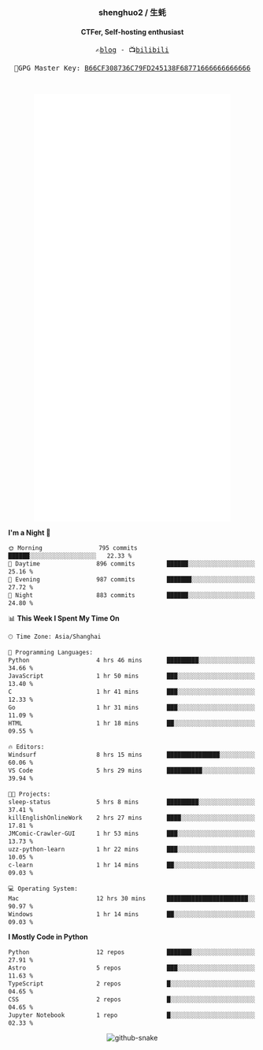 <h3 align="center"> shenghuo2 / 生蚝 </h3>
<h4 align="center" >CTFer, Self-hosting enthusiast</h3>


<p align="center">
  <samp>
    ✍️<a href="https://blog.shenghuo2.top/">blog</a> -
    📺<a href="https://space.bilibili.com/85894935">bilibili</a>
  </samp>
</p>
<p align="center">
  <samp>
     🔐GPG Master Key: <a align="center" href="https://github.com/shenghuo2.gpg">B66CF308736C79FD245138F68771666666666666</a>
  </samp>
</p>
<br>
<p align="center">
  <a href="https://github.com/shenghuo2">
    <img width="400" align="top" src="https://github.com/shenghuo2/shenghuo2/blob/main/metrics.left.svg" />
  </a>
  <a href="https://github.com/shenghuo2">
    <img width="400" align="top" src="https://github.com/shenghuo2/shenghuo2/blob/main/metrics.right.svg" />
  </a>
</p>


<!--START_SECTION:waka-->
**I'm a Night 🦉** 

```text
🌞 Morning                795 commits         ██████░░░░░░░░░░░░░░░░░░░   22.33 % 
🌆 Daytime                896 commits         ██████░░░░░░░░░░░░░░░░░░░   25.16 % 
🌃 Evening                987 commits         ███████░░░░░░░░░░░░░░░░░░   27.72 % 
🌙 Night                  883 commits         ██████░░░░░░░░░░░░░░░░░░░   24.80 % 
```


📊 **This Week I Spent My Time On** 

```text
🕑︎ Time Zone: Asia/Shanghai

💬 Programming Languages: 
Python                   4 hrs 46 mins       █████████░░░░░░░░░░░░░░░░   34.66 % 
JavaScript               1 hr 50 mins        ███░░░░░░░░░░░░░░░░░░░░░░   13.40 % 
C                        1 hr 41 mins        ███░░░░░░░░░░░░░░░░░░░░░░   12.33 % 
Go                       1 hr 31 mins        ███░░░░░░░░░░░░░░░░░░░░░░   11.09 % 
HTML                     1 hr 18 mins        ██░░░░░░░░░░░░░░░░░░░░░░░   09.55 % 

🔥 Editors: 
Windsurf                 8 hrs 15 mins       ███████████████░░░░░░░░░░   60.06 % 
VS Code                  5 hrs 29 mins       ██████████░░░░░░░░░░░░░░░   39.94 % 

🐱‍💻 Projects: 
sleep-status             5 hrs 8 mins        █████████░░░░░░░░░░░░░░░░   37.41 % 
killEnglishOnlineWork    2 hrs 27 mins       ████░░░░░░░░░░░░░░░░░░░░░   17.81 % 
JMComic-Crawler-GUI      1 hr 53 mins        ███░░░░░░░░░░░░░░░░░░░░░░   13.73 % 
uzz-python-learn         1 hr 22 mins        ███░░░░░░░░░░░░░░░░░░░░░░   10.05 % 
c-learn                  1 hr 14 mins        ██░░░░░░░░░░░░░░░░░░░░░░░   09.03 % 

💻 Operating System: 
Mac                      12 hrs 30 mins      ███████████████████████░░   90.97 % 
Windows                  1 hr 14 mins        ██░░░░░░░░░░░░░░░░░░░░░░░   09.03 % 
```

**I Mostly Code in Python** 

```text
Python                   12 repos            ███████░░░░░░░░░░░░░░░░░░   27.91 % 
Astro                    5 repos             ███░░░░░░░░░░░░░░░░░░░░░░   11.63 % 
TypeScript               2 repos             █░░░░░░░░░░░░░░░░░░░░░░░░   04.65 % 
CSS                      2 repos             █░░░░░░░░░░░░░░░░░░░░░░░░   04.65 % 
Jupyter Notebook         1 repo              █░░░░░░░░░░░░░░░░░░░░░░░░   02.33 % 
```




<!--END_SECTION:waka-->


<div align="center">
  <picture>
    <source media="(prefers-color-scheme: dark)" srcset="https://gist.githubusercontent.com/shenghuo2/bfce20b14ab0484cef03bae6e60e0b3a/raw/github-snake-dark.svg" />
    <source media="(prefers-color-scheme: light)" srcset="https://gist.githubusercontent.com/shenghuo2/bfce20b14ab0484cef03bae6e60e0b3a/raw/github-snake.svg" />
    <img alt="github-snake" src="https://gist.githubusercontent.com/shenghuo2/bfce20b14ab0484cef03bae6e60e0b3a/raw/github-snake.svg" />
  </picture>
</div>

<!--
**shenghuo2/shenghuo2** is a ✨ _special_ ✨ repository because its `README.md` (this file) appears on your GitHub profile.

Here are some ideas to get you started:

- 🔭 I’m currently working on ...
- 🌱 I’m currently learning ...
- 👯 I’m looking to collaborate on ...
- 🤔 I’m looking for help with ...
- 💬 Ask me about ...
- 📫 How to reach me: ...
- 😄 Pronouns: ...
- ⚡ Fun fact: ...
-->
